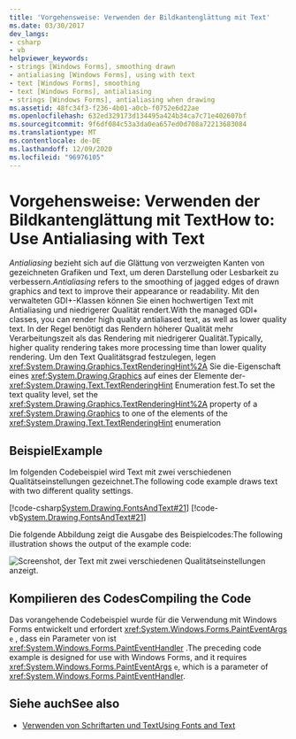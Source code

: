```yaml
---
title: 'Vorgehensweise: Verwenden der Bildkantenglättung mit Text'
ms.date: 03/30/2017
dev_langs:
- csharp
- vb
helpviewer_keywords:
- strings [Windows Forms], smoothing drawn
- antialiasing [Windows Forms], using with text
- text [Windows Forms], smoothing
- text [Windows Forms], antialiasing
- strings [Windows Forms], antialiasing when drawing
ms.assetid: 48fc34f3-f236-4b01-a0cb-f0752e6d22ae
ms.openlocfilehash: 632ed329173d134495a424b34ca7c71e402607bf
ms.sourcegitcommit: 9f6df084c53a3da0ea657ed0d708a72213683084
ms.translationtype: MT
ms.contentlocale: de-DE
ms.lasthandoff: 12/09/2020
ms.locfileid: "96976105"
---
```

# <a name="how-to-use-antialiasing-with-text"></a><span data-ttu-id="8326f-102">Vorgehensweise: Verwenden der Bildkantenglättung mit Text</span><span class="sxs-lookup"><span data-stu-id="8326f-102">How to: Use Antialiasing with Text</span></span>
<span data-ttu-id="8326f-103">*Antialiasing* bezieht sich auf die Glättung von verzweigten Kanten von gezeichneten Grafiken und Text, um deren Darstellung oder Lesbarkeit zu verbessern.</span><span class="sxs-lookup"><span data-stu-id="8326f-103">*Antialiasing* refers to the smoothing of jagged edges of drawn graphics and text to improve their appearance or readability.</span></span> <span data-ttu-id="8326f-104">Mit den verwalteten GDI+-Klassen können Sie einen hochwertigen Text mit Antialiasing und niedrigerer Qualität rendert.</span><span class="sxs-lookup"><span data-stu-id="8326f-104">With the managed GDI+ classes, you can render high quality antialiased text, as well as lower quality text.</span></span> <span data-ttu-id="8326f-105">In der Regel benötigt das Rendern höherer Qualität mehr Verarbeitungszeit als das Rendering mit niedrigerer Qualität.</span><span class="sxs-lookup"><span data-stu-id="8326f-105">Typically, higher quality rendering takes more processing time than lower quality rendering.</span></span> <span data-ttu-id="8326f-106">Um den Text Qualitätsgrad festzulegen, legen <xref:System.Drawing.Graphics.TextRenderingHint%2A> Sie die-Eigenschaft eines <xref:System.Drawing.Graphics> auf eines der Elemente der- <xref:System.Drawing.Text.TextRenderingHint> Enumeration fest.</span><span class="sxs-lookup"><span data-stu-id="8326f-106">To set the text quality level, set the <xref:System.Drawing.Graphics.TextRenderingHint%2A> property of a <xref:System.Drawing.Graphics> to one of the elements of the <xref:System.Drawing.Text.TextRenderingHint> enumeration</span></span>  
  
## <a name="example"></a><span data-ttu-id="8326f-107">Beispiel</span><span class="sxs-lookup"><span data-stu-id="8326f-107">Example</span></span>  
 <span data-ttu-id="8326f-108">Im folgenden Codebeispiel wird Text mit zwei verschiedenen Qualitätseinstellungen gezeichnet.</span><span class="sxs-lookup"><span data-stu-id="8326f-108">The following code example draws text with two different quality settings.</span></span>  
  
 [!code-csharp[System.Drawing.FontsAndText#21](~/samples/snippets/csharp/VS_Snippets_Winforms/System.Drawing.FontsAndText/CS/Class1.cs#21)]
 [!code-vb[System.Drawing.FontsAndText#21](~/samples/snippets/visualbasic/VS_Snippets_Winforms/System.Drawing.FontsAndText/VB/Class1.vb#21)]  

 <span data-ttu-id="8326f-109">Die folgende Abbildung zeigt die Ausgabe des Beispielcodes:</span><span class="sxs-lookup"><span data-stu-id="8326f-109">The following illustration shows the output of the example code:</span></span>  
  
 ![Screenshot, der Text mit zwei verschiedenen Qualitätseinstellungen anzeigt.](./media/how-to-use-antialiasing-with-text/antialiasing-text-quality-settings.png)  
  
## <a name="compiling-the-code"></a><span data-ttu-id="8326f-111">Kompilieren des Codes</span><span class="sxs-lookup"><span data-stu-id="8326f-111">Compiling the Code</span></span>  
 <span data-ttu-id="8326f-112">Das vorangehende Codebeispiel wurde für die Verwendung mit Windows Forms entwickelt und erfordert <xref:System.Windows.Forms.PaintEventArgs> `e` , dass ein Parameter von ist <xref:System.Windows.Forms.PaintEventHandler> .</span><span class="sxs-lookup"><span data-stu-id="8326f-112">The preceding code example is designed for use with Windows Forms, and it requires <xref:System.Windows.Forms.PaintEventArgs> `e`, which is a parameter of <xref:System.Windows.Forms.PaintEventHandler>.</span></span>  
  
## <a name="see-also"></a><span data-ttu-id="8326f-113">Siehe auch</span><span class="sxs-lookup"><span data-stu-id="8326f-113">See also</span></span>

- [<span data-ttu-id="8326f-114">Verwenden von Schriftarten und Text</span><span class="sxs-lookup"><span data-stu-id="8326f-114">Using Fonts and Text</span></span>](using-fonts-and-text.md)
